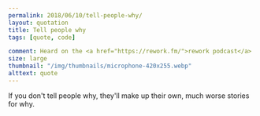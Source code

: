 ```yaml
---
permalink: 2018/06/10/tell-people-why/
layout: quotation
title: Tell people why
tags: [quote, code]

comment: Heard on the <a href="https://rework.fm/">rework podcast</a> ...
size: large
thumbnail: "/img/thumbnails/microphone-420x255.webp"
alttext: quote
---
```


If you don't tell people why, they'll make up their own, much worse stories for why.
